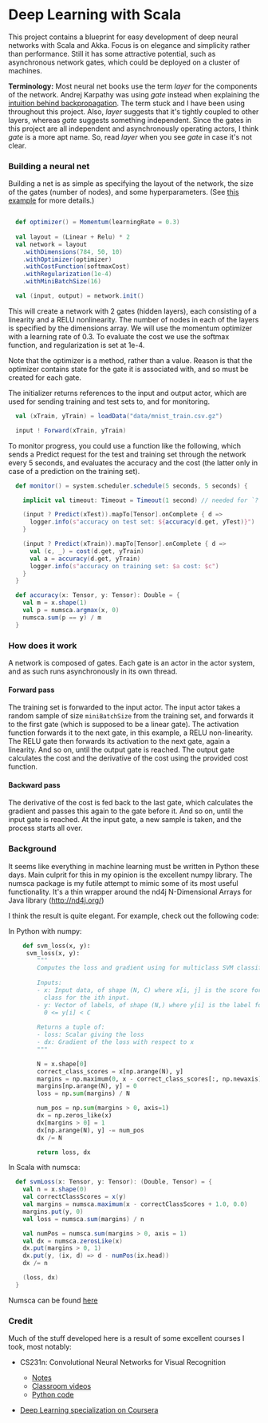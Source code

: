 
# Deep Learning with Scala

This project contains a blueprint for easy development of deep neural networks with Scala and Akka.
Focus is on elegance and simplicity rather than performance. 
Still it has some attractive potential, such as asynchronous network gates, which could be deployed on a cluster of machines.

**Terminology:** Most neural net books use the term _layer_ for the components of the network. 
Andrej Karpathy was using _gate_ instead when explaining the [intuition behind backpropagation](http://cs231n.github.io/optimization-2/#intuitive).
The term stuck and I have been using throughout this project. 
Also, _layer_ suggests that it's tightly coupled to other layers, whereas _gate_ suggests something independent.
Since the gates in this project are all independent and asynchronously operating actors, I think _gate_ is a more apt name.
So, read _layer_ when you see _gate_ in case it's not clear.

### Building a neural net
Building a net is as simple as specifying the layout of the network, 
the size of the gates (number of nodes), and some hyperparameters. 
(See [this example](https://github.com/koen-dejonghe/deep-learning-scala/blob/master/src/main/scala/botkop/nn/akka/MnistNetwork.scala) for more details.)

```scala

  def optimizer() = Momentum(learningRate = 0.3)
  
  val layout = (Linear + Relu) * 2
  val network = layout
    .withDimensions(784, 50, 10)
    .withOptimizer(optimizer)
    .withCostFunction(softmaxCost)
    .withRegularization(1e-4)
    .withMiniBatchSize(16)

  val (input, output) = network.init()

```

This will create a network with 2 gates (hidden layers), each consisting of a linearity and a RELU nonlinearity.
The number of nodes in each of the layers is specified by the dimensions array. We will use the momentum optimizer with a learning rate of 0.3.
To evaluate the cost we use the softmax function, and regularization is set at 1e-4. 

Note that the optimizer is a method, rather than a value. 
Reason is that the optimizer contains state for the gate it is associated with, and so must be created for each gate.

The initializer returns references to the input and output actor, 
which are used for sending training and test sets to, and for monitoring.

```scala
  val (xTrain, yTrain) = loadData("data/mnist_train.csv.gz")

  input ! Forward(xTrain, yTrain)

```
To monitor progress, you could use a function like the following, 
which sends a Predict request for the test and training set through the network every 5 seconds,
and evaluates the accuracy and the cost (the latter only in case of a prediction on the training set).
```scala
  def monitor() = system.scheduler.schedule(5 seconds, 5 seconds) {

    implicit val timeout: Timeout = Timeout(1 second) // needed for `?`

    (input ? Predict(xTest)).mapTo[Tensor].onComplete { d =>
      logger.info(s"accuracy on test set: ${accuracy(d.get, yTest)}")
    }

    (input ? Predict(xTrain)).mapTo[Tensor].onComplete { d =>
      val (c, _) = cost(d.get, yTrain)
      val a = accuracy(d.get, yTrain)
      logger.info(s"accuracy on training set: $a cost: $c")
    }
  }

  def accuracy(x: Tensor, y: Tensor): Double = {
    val m = x.shape(1)
    val p = numsca.argmax(x, 0)
    numsca.sum(p == y) / m
  }
```

### How does it work
A network is composed of gates. Each gate is an actor in the actor system, and as such runs asynchronously in its own thread.

#### Forward pass
The training set is forwarded to the input actor. The input actor takes a random sample of size `miniBatchSize` from the training set, 
and forwards it to the first gate (which is supposed to be a linear gate). 
The activation function forwards it to the next gate, in this example, a RELU non-linearity. 
The RELU gate then forwards its activation to the next gate, again a linearity. 
And so on, until the output gate is reached. 
The output gate calculates the cost and the derivative of the cost using the provided cost function.

#### Backward pass
The derivative of the cost is fed back to the last gate, which calculates the gradient and passes this again to the gate before it.
And so on, until the input gate is reached.
At the input gate, a new sample is taken, and the process starts all over.

### Background

It seems like everything in machine learning must be written in Python these days.
Main culprit for this in my opinion is the excellent numpy library.
The numsca package is my futile attempt to mimic some of its most useful functionality.
It's a thin wrapper around the nd4j N-Dimensional Arrays for Java library (http://nd4j.org/)

I think the result is quite elegant.
For example, check out the following code:

In Python with numpy:

```python
    def svm_loss(x, y):
     svm_loss(x, y):
        """
        Computes the loss and gradient using for multiclass SVM classification.
    
        Inputs:
        - x: Input data, of shape (N, C) where x[i, j] is the score for the jth
          class for the ith input.
        - y: Vector of labels, of shape (N,) where y[i] is the label for x[i] and
          0 <= y[i] < C
    
        Returns a tuple of:
        - loss: Scalar giving the loss
        - dx: Gradient of the loss with respect to x
        """

        N = x.shape[0]
        correct_class_scores = x[np.arange(N), y]
        margins = np.maximum(0, x - correct_class_scores[:, np.newaxis] + 1.0)
        margins[np.arange(N), y] = 0
        loss = np.sum(margins) / N

        num_pos = np.sum(margins > 0, axis=1)
        dx = np.zeros_like(x)
        dx[margins > 0] = 1
        dx[np.arange(N), y] -= num_pos
        dx /= N

        return loss, dx
```

In Scala with numsca:


```scala
  def svmLoss(x: Tensor, y: Tensor): (Double, Tensor) = {
    val n = x.shape(0)
    val correctClassScores = x(y)
    val margins = numsca.maximum(x - correctClassScores + 1.0, 0.0)
    margins.put(y, 0)
    val loss = numsca.sum(margins) / n

    val numPos = numsca.sum(margins > 0, axis = 1)
    val dx = numsca.zerosLike(x)
    dx.put(margins > 0, 1)
    dx.put(y, (ix, d) => d - numPos(ix.head))
    dx /= n

    (loss, dx)
  }
```

Numsca can be found [here]( https://github.com/koen-dejonghe/deep-learning-scala/tree/master/src/main/scala/numsca )

### Credit
Much of the stuff developed here is a result of some excellent courses I took, most notably: 

- CS231n: Convolutional Neural Networks for Visual Recognition
  - [Notes](http://cs231n.github.io/)
  - [Classroom videos](https://www.youtube.com/playlist?list=PL70hhrN6k0-CmnEhCnZLVP_0d9XH3edXW)
  - [Python code](https://github.com/koen-dejonghe/cs231n)

- [Deep Learning specialization on Coursera](https://www.coursera.org/specializations/deep-learning)

